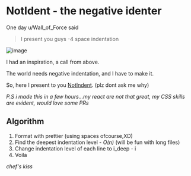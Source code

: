 # NotIdent - the negative identer

One day u/Wall_of_Force said
> I present you guys -4 space indentation

![image](https://i.redd.it/p49c5y717t881.png)

I had an inspiration, a call from above.

The world needs negative indentation, and I have to make it.

So, here I present to you [NotIndent](https://alfredjophy.ml/notIndent). (plz dont ask me why)


*P.S i made this in a few hours...my react are not that great, my CSS skills are evident, would love some PRs*

## Algorithm

1. Format with prettier (using spaces ofcourse,XD)
2. Find the deepest indentation level - *O(n)*  (will be fun with long files)
3. Change indentation level of each line to i_deep - i
4. Voila

*chef's kiss*


